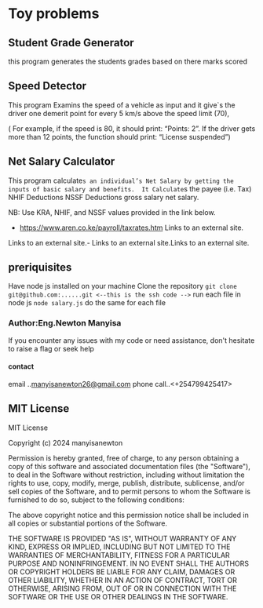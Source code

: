 # Toy problems
## Student Grade Generator
this program generates the students grades based on there marks scored
##  Speed Detector 
This program Examins the speed of a vehicle  as input and it  give`s the driver one demerit point for every 5 km/s above the speed limit (70), 

( For example, if the speed is 80, it should print: “Points: 2”. If the driver gets more than 12 points, the function should print: “License suspended”)


## Net Salary Calculator 
 This program calculate`s an individual’s Net Salary by getting the inputs of basic salary and benefits. 
 It Calculate`s
  the payee (i.e. Tax)
   NHIF Deductions
    NSSF Deductions
     gross salary
       net salary. 

NB: Use KRA, NHIF, and NSSF values provided in the link below.

- https://www.aren.co.ke/payroll/taxrates.htm Links to an external site.

Links to an external site.-  Links to an external site.Links to an external site.
## preriquisites
 Have node js installed on your machine 
 Clone the repository ```git clone git@github.com:......git <--this is the ssh code -->```
run each file in node js ``node salary.js`` do the same for each file
### Author:Eng.Newton Manyisa
If you encounter any issues with my code or need assistance, don't hesitate to raise a flag or seek help
#### contact 
email ..<manyisanewton26@gmail.com>
phone call..<+254799425417>
## MIT License
MIT License

Copyright (c) 2024 manyisanewton

Permission is hereby granted, free of charge, to any person obtaining a copy
of this software and associated documentation files (the "Software"), to deal
in the Software without restriction, including without limitation the rights
to use, copy, modify, merge, publish, distribute, sublicense, and/or sell
copies of the Software, and to permit persons to whom the Software is
furnished to do so, subject to the following conditions:

The above copyright notice and this permission notice shall be included in all
copies or substantial portions of the Software.

THE SOFTWARE IS PROVIDED "AS IS", WITHOUT WARRANTY OF ANY KIND, EXPRESS OR
IMPLIED, INCLUDING BUT NOT LIMITED TO THE WARRANTIES OF MERCHANTABILITY,
FITNESS FOR A PARTICULAR PURPOSE AND NONINFRINGEMENT. IN NO EVENT SHALL THE
AUTHORS OR COPYRIGHT HOLDERS BE LIABLE FOR ANY CLAIM, DAMAGES OR OTHER
LIABILITY, WHETHER IN AN ACTION OF CONTRACT, TORT OR OTHERWISE, ARISING FROM,
OUT OF OR IN CONNECTION WITH THE SOFTWARE OR THE USE OR OTHER DEALINGS IN THE
SOFTWARE.

